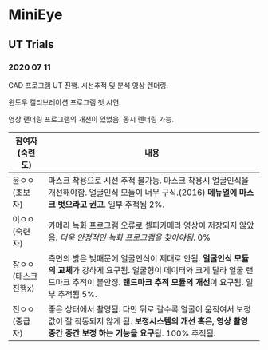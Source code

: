 # MiniEye

## UT Trials

### 2020 07 11

CAD 프로그램 UT 진행. 시선추적 및 분석 영상 렌더링.

윈도우 캘리브레이션 프로그램 첫 시연.

영상 랜더링 프로그램의 개선이 있었음. 동시 렌더링 가능.

참여자(숙련도) | 내용
-------------|-----------
윤ㅇㅇ(초보자) | 마스크 착용으로 시선 추적 불가능. 마스크 착용시 얼굴인식을 개선해야함. 얼굴인식 모듈이 너무 구식.(2016) **메뉴얼에 마스크 벗으라고 권고**. 일부 추적됨 2%.
이ㅇㅇ(숙련자) | 카메라 녹화 프로그램 오류로 셀피카메라 영상이 저장되지 않았음. *더욱 안정적인 녹화 프로그램을 찾아야됨*. 0%
장ㅇㅇ(태스크 진행x) | 측면의 밝은 빛때문에 얼굴인식이 제대로 안됨. **얼굴인식 모듈의 교체**가 강하게 요구됨. 얼굴형이 데이터와 크게 달라 얼굴 랜드마크 추적이 불안정. **랜드마크 추적 모듈의 개선**이 요구됨. 일부 추적됨 5%.
전ㅇㅇ(중급자) | 좋은 상태에서 촬영됨. 다만 뒤로 갈수록 얼굴이 움직여서 보정값이 잘 작동되지 않게 됨. **보정시스템의 개선 혹은, 영상 촬영 중간 중간 보정 하는 기능을 요구**됨. 100% 추적됨.

